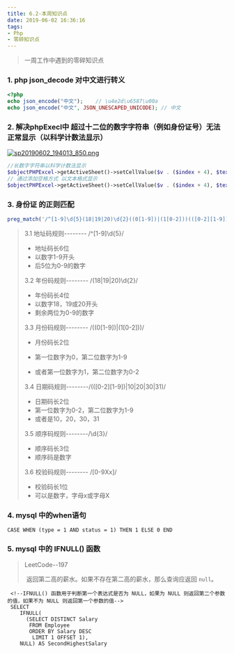 ```yaml
---
title: 6.2-本周知识点
date: 2019-06-02 16:36:16
tags:
- Php
- 零碎知识点
---
```


> 一周工作中遇到的零碎知识点
>
> <!--more-->

### 1. php json_decode 对中文进行转义

```php
<?php
echo json_encode("中文");    // \u4e2d\u6587\u00a
echo json_encode("中文", JSON_UNESCAPED_UNICODE); // 中文
```

### 2. 解决phpExecl中 超过十二位的数字字符串（例如身份证号）无法正常显示（以科学计数法显示）

[![sp20190602_194013_850.png](https://i.loli.net/2019/06/02/5cf3b6274316b86527.png)](https://i.loli.net/2019/06/02/5cf3b6274316b86527.png)

```php
//长数字字符串以科学计数法显示
$objectPHPExcel->getActiveSheet()->setCellValue($v . ($index + 4), $text);  
// 通过添加空格方式 以文本格式显示
$objectPHPExcel->getActiveSheet()->setCellValue($v . ($index + 4), $text."\t"); 
```



### 3. 身份证 的正则匹配

```php
preg_match('/^[1-9]\d{5}(18|19|20)\d{2}((0[1-9])|(1[0-2]))(([0-2][1-9])|10|20|30|31)\d{3}[0-9Xx]$/', $text)
```

> 3.1 地址码规则-------- /^[1-9]\d{5}/
>
> - 地址码长6位
> - 以数字1-9开头
> - 后5位为0-9的数字
>
> 3.2 年份码规则-------- /(18|19|20)\d{2}/
>
> - 年份码长4位
> - 以数字18，19或20开头
> - 剩余两位为0-9的数字
>
> 3.3 月份码规则-------- /((0[1-9])|(1[0-2]))/
>
> - 月份码长2位
>
> - 第一位数字为0，第二位数字为1-9
>
> - 或者第一位数字为1，第二位数字为0-2
>
> 3.4 日期码规则--------/(([0-2][1-9])|10|20|30|31)/
>
>   - 日期码长2位
>   - 第一位数字为0-2，第二位数字为1-9
>   - 或者是10，20，30，31
>
> 3.5  顺序码规则--------/\d{3}/
>
>   - 顺序码长3位
>   - 顺序码是数字
>
> 3.6 校验码规则-------- /[0-9Xx]/
>
>   - 校验码长1位
>   - 可以是数字，字母x或字母X



### 4. mysql 中的when语句

 ```mysql
 CASE WHEN (type = 1 AND status = 1) THEN 1 ELSE 0 END
 ```



### 5.  mysql 中的 IFNULL() 函数
>LeetCode--197 
>
>​	返回第二高的薪水。如果不存在第二高的薪水，那么查询应返回 `null`。

```mysql
 <!--IFNULL() 函数用于判断第一个表达式是否为 NULL，如果为 NULL 则返回第二个参数的值，如果不为 NULL 则返回第一个参数的值-->
 SELECT
    IFNULL(
      (SELECT DISTINCT Salary
       FROM Employee
       ORDER BY Salary DESC
        LIMIT 1 OFFSET 1),
    NULL) AS SecondHighestSalary
```

